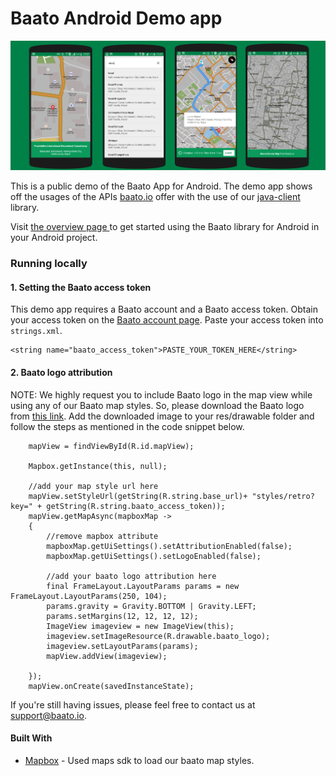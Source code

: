 # Baato Android Demo app
![Baato Splash](/baato_splash.png)

This is a public demo of the Baato App for Android. The demo app shows off the usages of the APIs [baato.io](http://baato.io/) offer with the use of our [java-client](https://github.com/baato/java-client) library.

Visit [the overview page ](http://baato.io:8081/#/v1/libraries/java-client) to get started using the Baato library for Android in your Android project.

### Running locally

#### 1. Setting the Baato access token
This demo app requires a Baato account and a Baato access token. Obtain your access token on the [Baato account page](http://baato.io/). Paste your access token into ``` strings.xml```.

```
<string name="baato_access_token">PASTE_YOUR_TOKEN_HERE</string>
```
#### 2. Baato logo attribution
NOTE: We highly request you to include Baato logo in the map view while using any of our Baato map styles. So, please download the Baato logo from [this link](https://i.postimg.cc/k5DpLQKQ/baato-Logo.png). Add the downloaded image to your res/drawable folder and follow the steps as mentioned in the code snippet below.

```
    mapView = findViewById(R.id.mapView);

    Mapbox.getInstance(this, null);

    //add your map style url here
    mapView.setStyleUrl(getString(R.string.base_url)+ "styles/retro?key=" + getString(R.string.baato_access_token));
    mapView.getMapAsync(mapboxMap ->
    {
        //remove mapbox attribute
        mapboxMap.getUiSettings().setAttributionEnabled(false);
        mapboxMap.getUiSettings().setLogoEnabled(false);

        //add your baato logo attribution here
        final FrameLayout.LayoutParams params = new FrameLayout.LayoutParams(250, 104);
        params.gravity = Gravity.BOTTOM | Gravity.LEFT;
        params.setMargins(12, 12, 12, 12);
        ImageView imageview = new ImageView(this);
        imageview.setImageResource(R.drawable.baato_logo);
        imageview.setLayoutParams(params);
        mapView.addView(imageview);

    });
    mapView.onCreate(savedInstanceState);
```
If you're still having issues, please feel free to contact us at support@baato.io.

#### Built With

* [Mapbox](https://www.mapbox.com/) - Used maps sdk to load our baato map styles.
